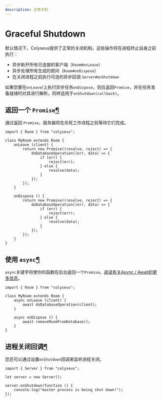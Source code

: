 ```yaml
---
description: 正常关机
---
```


# Graceful Shutdown

默认情况下，Colyseus提供了正常的关闭机制。这些操作将在进程终止自身之前执行：

* 异步断开所有已连接的客户端（`Room#onLeave`）
* 异步处理所有生成的房间（`Room#onDispose`）
* 在关闭进程之前执行可选的异步回调 `Server#onShutdown`

如果您要在`onLeave`/上执行异步任务`onDispose`，则应返回`Promise`，并在任务准备就绪时对其进行解析。同样适用于`onShutdown(callback)`。

## 返回一个 `Promise`[¶](https://docs.colyseus.io/server/graceful-shutdown/#returning-a-promise) <a id="returning-a-promise"></a>

通过返回 `Promise`，服务器将在杀死工作进程之前等待它们完成。

```text
import { Room } from "colyseus";

class MyRoom extends Room {
    onLeave (client) {
        return new Promise((resolve, reject) => {
            doDatabaseOperation((err, data) => {
                if (err) {
                    reject(err);
                } else {
                    resolve(data);
                }
            });
        });
    }

    onDispose () {
        return new Promise((resolve, reject) => {
            doDatabaseOperation((err, data) => {
                if (err) {
                    reject(err);
                } else {
                    resolve(data);
                }
            });
        });
    }
}
```

## 使用 `async`[¶](https://docs.colyseus.io/server/graceful-shutdown/#using-async) <a id="using-async"></a>

`async`关键字将使你的函数在后台返回一个`Promise`。[阅读有关Async / Await的更多信息](https://basarat.gitbooks.io/typescript/content/docs/async-await.html)。

```text
import { Room } from "colyseus";

class MyRoom extends Room {
    async onLeave (client) {
        await doDatabaseOperation(client);
    }

    async onDispose () {
        await removeRoomFromDatabase();
    }
}
```

## 进程关闭回调[¶](https://docs.colyseus.io/server/graceful-shutdown/#process-shutdown-callback) <a id="process-shutdown-callback"></a>

您还可以通过设置`onShutdown`回调来监听进程关闭。

```text
import { Server } from "colyseus";

let server = new Server();

server.onShutdown(function () {
    console.log("master process is being shut down!");
});
```


